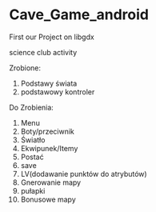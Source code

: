 # Cave_Game_android
First our Project on libgdx

science club activity

Zrobione:
1. Podstawy świata
2. podstawowy kontroler

Do Zrobienia:
1. Menu
2. Boty/przeciwnik
3. Światło
4. Ekwipunek/Itemy
5. Postać
6. save
7. LV(dodawanie punktów do atrybutów)
8. Gnerowanie mapy
9. pułapki
10. Bonusowe mapy
